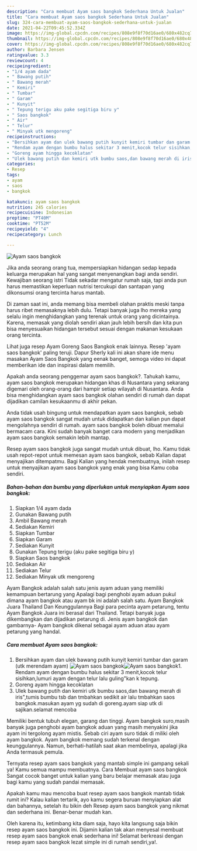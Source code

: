```yaml
---
description: "Cara membuat Ayam saos bangkok Sederhana Untuk Jualan"
title: "Cara membuat Ayam saos bangkok Sederhana Untuk Jualan"
slug: 324-cara-membuat-ayam-saos-bangkok-sederhana-untuk-jualan
date: 2021-04-22T09:45:52.334Z
image: https://img-global.cpcdn.com/recipes/808e9f8f70d16ae0/680x482cq70/ayam-saos-bangkok-foto-resep-utama.jpg
thumbnail: https://img-global.cpcdn.com/recipes/808e9f8f70d16ae0/680x482cq70/ayam-saos-bangkok-foto-resep-utama.jpg
cover: https://img-global.cpcdn.com/recipes/808e9f8f70d16ae0/680x482cq70/ayam-saos-bangkok-foto-resep-utama.jpg
author: Barbara Jensen
ratingvalue: 3.3
reviewcount: 4
recipeingredient:
- "1/4 ayam dada"
- " Bawang putih"
- " Bawang merah"
- " Kemiri"
- " Tumbar"
- " Garam"
- " Kunyit"
- " Tepung terigu aku pake segitiga biru y"
- " Saos bangkok"
- " Air"
- " Telur"
- " Minyak utk mengoreng"
recipeinstructions:
- "Bersihkan ayam dan ulek bawang putih kunyit kemiri tumbar dan garam (utk merendam ayam)"
- "Rendam ayam dengan bumbu halus sekitar 3 menit,kocok telur sisihkan,lumuri ayam dengan telur lalu guling&#34;kan k tepung."
- "Goreng ayam hingga kecoklatan"
- "Ulek bawang putih dan kemiri utk bumbu saos,dan bawang merah di iris&#34;,tumis bumbu tsb dan tmbahkan sedikit air lalu tmbahkan saos bangkok.masukan ayam yg sudah di goreng.ayam siap utk di sajikan.selamat mencoba"
categories:
- Resep
tags:
- ayam
- saos
- bangkok

katakunci: ayam saos bangkok 
nutrition: 245 calories
recipecuisine: Indonesian
preptime: "PT40M"
cooktime: "PT52M"
recipeyield: "4"
recipecategory: Lunch

---
```



![Ayam saos bangkok](https://img-global.cpcdn.com/recipes/808e9f8f70d16ae0/680x482cq70/ayam-saos-bangkok-foto-resep-utama.jpg)

Jika anda seorang orang tua, mempersiapkan hidangan sedap kepada keluarga merupakan hal yang sangat menyenangkan bagi anda sendiri. Kewajiban seorang istri Tidak sekadar mengatur rumah saja, tapi anda pun harus memastikan keperluan nutrisi tercukupi dan santapan yang dikonsumsi orang tercinta harus mantab.

Di zaman  saat ini, anda memang bisa membeli olahan praktis meski tanpa harus ribet memasaknya lebih dulu. Tetapi banyak juga lho mereka yang selalu ingin menghidangkan yang terenak untuk orang yang dicintainya. Karena, memasak yang diolah sendiri akan jauh lebih bersih dan kita pun bisa menyesuaikan hidangan tersebut sesuai dengan makanan kesukaan orang tercinta. 

Lihat juga resep Ayam Goreng Saos Bangkok enak lainnya. Resep &#39;ayam saos bangkok&#39; paling teruji. Dapur Sherly kali ini akan share ide menu masakan Ayam Saos Bangkok yang eenak banget, semoga video ini dapat memberikan ide dan inspirasi dalam memilih.

Apakah anda seorang penggemar ayam saos bangkok?. Tahukah kamu, ayam saos bangkok merupakan hidangan khas di Nusantara yang sekarang digemari oleh orang-orang dari hampir setiap wilayah di Nusantara. Anda bisa menghidangkan ayam saos bangkok olahan sendiri di rumah dan dapat dijadikan camilan kesukaanmu di akhir pekan.

Anda tidak usah bingung untuk mendapatkan ayam saos bangkok, sebab ayam saos bangkok sangat mudah untuk didapatkan dan kalian pun dapat mengolahnya sendiri di rumah. ayam saos bangkok boleh dibuat memalui bermacam cara. Kini sudah banyak banget cara modern yang menjadikan ayam saos bangkok semakin lebih mantap.

Resep ayam saos bangkok juga sangat mudah untuk dibuat, lho. Kamu tidak usah repot-repot untuk memesan ayam saos bangkok, sebab Kalian dapat menyajikan ditempatmu. Bagi Kalian yang hendak membuatnya, inilah resep untuk menyajikan ayam saos bangkok yang enak yang bisa Kamu coba sendiri.

<!--inarticleads1-->

##### Bahan-bahan dan bumbu yang diperlukan untuk menyiapkan Ayam saos bangkok:

1. Siapkan 1/4 ayam dada
1. Gunakan  Bawang putih
1. Ambil  Bawang merah
1. Sediakan  Kemiri
1. Siapkan  Tumbar
1. Siapkan  Garam
1. Sediakan  Kunyit
1. Gunakan  Tepung terigu (aku pake segitiga biru y)
1. Siapkan  Saos bangkok
1. Sediakan  Air
1. Sediakan  Telur
1. Sediakan  Minyak utk mengoreng


Ayam Bangkok adalah salah satu jenis ayam aduan yang memiliki kemampuan bertarung yang Apalagi bagi penghobi ayam aduan pukul dimana ayam bangkok atau ayam bk ini adalah salah satu. Ayam Bangkok Juara Thailand Dan Keunggulannya Bagi para pecinta ayam petarung, tentu Ayam Bangkok Juara ini berasal dari Thailand. Tetapi banyak juga dikembangkan dan dijadikan petarung di. Jenis ayam bangkok dan gambarnya- Ayam bangkok dikenal sebagai ayam aduan atau ayam petarung yang handal. 

<!--inarticleads2-->

##### Cara membuat Ayam saos bangkok:

1. Bersihkan ayam dan ulek bawang putih kunyit kemiri tumbar dan garam (utk merendam ayam)
<img src="https://img-global.cpcdn.com/steps/9429c906b1acef87/160x128cq70/ayam-saos-bangkok-langkah-memasak-1-foto.jpg" alt="Ayam saos bangkok"><img src="https://img-global.cpcdn.com/steps/b3aa75dab500a854/160x128cq70/ayam-saos-bangkok-langkah-memasak-1-foto.jpg" alt="Ayam saos bangkok">1. Rendam ayam dengan bumbu halus sekitar 3 menit,kocok telur sisihkan,lumuri ayam dengan telur lalu guling&#34;kan k tepung.
1. Goreng ayam hingga kecoklatan
1. Ulek bawang putih dan kemiri utk bumbu saos,dan bawang merah di iris&#34;,tumis bumbu tsb dan tmbahkan sedikit air lalu tmbahkan saos bangkok.masukan ayam yg sudah di goreng.ayam siap utk di sajikan.selamat mencoba


Memiliki bentuk tubuh elegan, garang dan tinggi. Ayam bangkok suro,masih banyak juga penghobi ayam bangkok aduan yang masih menyakini jika ayam ini tergolong ayam mistis. Sebab ciri ayam suro tidak di miliki oleh ayam bangkok. Ayam bangkok memang sudah terkenal dengan keunggulannya. Namun, berhati-hatilah saat akan membelinya, apalagi jika Anda termasuk pemula. 

Ternyata resep ayam saos bangkok yang mantab simple ini gampang sekali ya! Kamu semua mampu membuatnya. Cara Membuat ayam saos bangkok Sangat cocok banget untuk kalian yang baru belajar memasak atau juga bagi kamu yang sudah pandai memasak.

Apakah kamu mau mencoba buat resep ayam saos bangkok mantab tidak rumit ini? Kalau kalian tertarik, ayo kamu segera buruan menyiapkan alat dan bahannya, setelah itu bikin deh Resep ayam saos bangkok yang nikmat dan sederhana ini. Benar-benar mudah kan. 

Oleh karena itu, ketimbang kita diam saja, hayo kita langsung saja bikin resep ayam saos bangkok ini. Dijamin kalian tak akan menyesal membuat resep ayam saos bangkok enak sederhana ini! Selamat berkreasi dengan resep ayam saos bangkok lezat simple ini di rumah sendiri,ya!.

